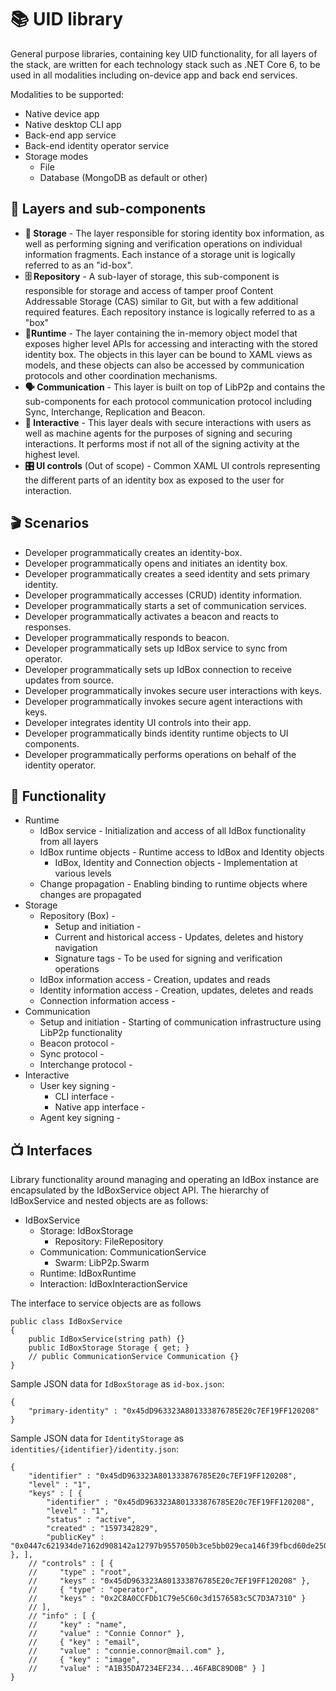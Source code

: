 # 📚 UID library

General purpose libraries, containing key UID functionality, for all layers of the stack, are written for each technology stack such as .NET Core 6, to be used in all modalities including on-device app and back end services.

Modalities to be supported:

* Native device app
* Native desktop CLI app
* Back-end app service
* Back-end identity operator service
* Storage modes
  * File
  * Database (MongoDB as default or other)

## 🧱 Layers and sub-components

* **💾 Storage** - The layer responsible for storing identity box information, as well as performing signing and verification operations on individual information fragments. Each instance of a storage unit is logically referred to as an "id-box".
* **🗄 Repository** - A sub-layer of storage, this sub-component is responsible for storage and access of tamper proof Content Addressable Storage (CAS) similar to Git, but with a few additional required features. Each repository instance is logically referred to as a "box"
* **🏃Runtime** - The layer containing the in-memory object model that exposes higher level APIs for accessing and interacting with the stored identity box. The objects in this layer can be bound to XAML views as models, and these objects can also be accessed by communication protocols and other coordination mechanisms.
* **🗣 Communication** - This layer is built on top of LibP2p and contains the sub-components for each protocol communication protocol including Sync, Interchange, Replication and Beacon.
* **🤳 Interactive** - This layer deals with secure interactions with users as well as machine agents for the purposes of signing and securing interactions. It performs most if not all of the signing activity at the highest level.
* **🎛  UI controls** (Out of scope) - Common XAML UI controls representing the different parts of an identity box as exposed to the user for interaction.

## 🎬 Scenarios

* Developer programmatically creates an identity-box.
* Developer programmatically opens and initiates an identity box.
* Developer programmatically creates a seed identity and sets primary identity.
* Developer programmatically accesses (CRUD) identity information.
* Developer programmatically starts a set of communication services.
* Developer programmatically activates a beacon and reacts to responses.
* Developer programmatically responds to beacon.
* Developer programmatically sets up IdBox service to sync from operator.
* Developer programmatically sets up IdBox connection to receive updates from source.
* Developer programmatically invokes secure user interactions with keys.
* Developer programmatically invokes secure agent interactions with keys.
* Developer integrates identity UI controls into their app.
* Developer programmatically binds identity runtime objects to UI components.
* Developer programmatically performs operations on behalf of the identity operator.

## 🎰 Functionality

* Runtime
  * IdBox service - Initialization and access of all IdBox functionality from all layers
  * IdBox runtime objects - Runtime access to IdBox and Identity objects
    * IdBox, Identity and Connection objects - Implementation at various levels
  * Change propagation - Enabling binding to runtime objects where changes are propagated
* Storage
  * Repository (Box) -&#x20;
    * Setup and initiation -&#x20;
    * Current and historical access - Updates, deletes and history navigation
    * Signature tags - To be used for signing and verification operations
  * IdBox information access - Creation, updates and reads
  * Identity information access - Creation, updates, deletes and reads
  * Connection information access -&#x20;
* Communication
  * Setup and initiation - Starting of communication infrastructure using LibP2p functionality
  * Beacon protocol -&#x20;
  * Sync protocol -&#x20;
  * Interchange protocol -&#x20;
* Interactive
  * User key signing -&#x20;
    * CLI interface -&#x20;
    * Native app interface -&#x20;
  * Agent key signing -&#x20;

## 📺 Interfaces

Library functionality around managing and operating an IdBox instance are encapsulated by the IdBoxService object API. The hierarchy of IdBoxService and nested objects are as follows:

* IdBoxService
  * Storage: IdBoxStorage
    * Repository: FileRepository
  * Communication: CommunicationService
    * Swarm: LibP2p.Swarm
  * Runtime: IdBoxRuntime
  * Interaction: IdBoxInteractionService

The interface to service objects are as follows

```
public class IdBoxService
{
    public IdBoxService(string path) {}
    public IdBoxStorage Storage { get; }
    // public CommunicationService Communication {}
}
```

Sample JSON data for `IdBoxStorage` as `id-box.json`:

```
{
    "primary-identity" : "0x45dD963323A801333876785E20c7EF19FF120208"
}
```

Sample JSON data for `IdentityStorage` as `identities/{identifier}/identity.json`:

```
{
    "identifier" : "0x45dD963323A801333876785E20c7EF19FF120208",
    "level" : "1",
    "keys" : [ {
        "identifier" : "0x45dD963323A801333876785E20c7EF19FF120208",
        "level" : "1",
        "status" : "active",
        "created" : "1597342829",
        "publicKey" : "0x0447c621934de7162d908142a12797b9557050b3ce5bb029eca146f39fbcd60de250ebff2713c5ae046e3996a14e8a81d8d86089250b9aab7878f6d21f737b745d" }, ],
    // "controls" : [ {
    //     "type" : "root",
    //     "keys" : "0x45dD963323A801333876785E20c7EF19FF120208" },
    //     { "type" : "operator",
    //     "keys" : "0x2C8A0CCFDb1C79e5C60c3d1576583c5C7D3A7310" }
    // ],
    // "info" : [ {
    //     "key" : "name",
    //     "value" : "Connie Connor" },
    //     { "key" : "email",
    //     "value" : "connie.connor@mail.com" },
    //     { "key" : "image",
    //     "value" : "A1B35DA7234EF234...46FABC89D0B" } ]
}
```
